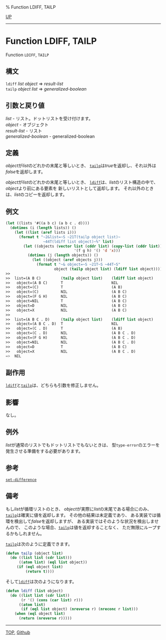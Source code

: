 % Function LDIFF, TAILP

[UP](14.2.html)  

---

# Function **LDIFF, TAILP**


Function `LDIFF`, `TAILP`


## 構文

`ldiff` *list* *object* => *result-list*  
`tailp` *object* *list* => *generalized-boolean*


## 引数と戻り値

*list* - リスト。ドットリストを受け付けます。  
*object* - オブジェクト  
*result-list* - リスト  
*generalized-boolean* - generalized-boolean


## 定義

*object*が*list*のどれかの末尾と等しいとき、
[`tailp`](14.2.ldiff.html)は*true*を返却し、それ以外は*false*を返却します。

*object*が*list*のどれかの末尾と等しいとき、
[`ldiff`](14.2.ldiff.html)は、*list*のリスト構造の中で、
*object*より前にある要素を
新しいリストとして返却します。
それ以外のときは、*list*のコピーを返却します。


## 例文

```lisp
(let ((lists '#((a b c) (a b c . d))))
  (dotimes (i (length lists)) ()
    (let ((list (aref lists i)))
      (format t "~2&list=~S ~21T(tailp object list)~
                 ~44T(ldiff list object)~%" list)
        (let ((objects (vector list (cddr list) (copy-list (cddr list))
                               '(f g h) '() 'd 'x)))
          (dotimes (j (length objects)) ()
            (let ((object (aref objects j)))
              (format t "~& object=~S ~21T~S ~44T~S"
                      object (tailp object list) (ldiff list object))))))))
>>  
>>  list=(A B C)         (tailp object list)    (ldiff list object)
>>   object=(A B C)      T                      NIL
>>   object=(C)          T                      (A B)
>>   object=(C)          NIL                    (A B C)
>>   object=(F G H)      NIL                    (A B C)
>>   object=NIL          T                      (A B C)
>>   object=D            NIL                    (A B C)
>>   object=X            NIL                    (A B C)
>>  
>>  list=(A B C . D)     (tailp object list)    (ldiff list object)
>>   object=(A B C . D)  T                      NIL
>>   object=(C . D)      T                      (A B)
>>   object=(C . D)      NIL                    (A B C . D)
>>   object=(F G H)      NIL                    (A B C . D)
>>   object=NIL          NIL                    (A B C . D)
>>   object=D            T                      (A B C)
>>   object=X            NIL                    (A B C . D)
=>  NIL
```


## 副作用

[`ldiff`](14.2.ldiff.html)と[`tailp`](14.2.ldiff.html)は、どちらも引数を修正しません。


## 影響

なし。


## 例外

*list*が通常のリストでもドットリストでもないときは、
型`type-error`のエラーを発生させる準備をする必要があります。


## 参考

[`set-difference`](14.2.set-difference.html)


## 備考

もし*list*が循環リストのとき、
*object*が実際に*list*の末尾である場合にのみ、
[`tailp`](14.2.ldiff.html)は確実に値を返却します。
その他の結果は未定義であり、
ある実装では循環を検出して*false*を返却しますが、
ある実装ではそのような状況を検出しませんので、
このような場合、[`tailp`](14.2.ldiff.html)は値を返却することなく、
ただ無限にループするかもしれません。

[`tailp`](14.2.ldiff.html)は次のように定義できます。

```lisp
(defun tailp (object list)
  (do ((list list (cdr list)))
      ((atom list) (eql list object))
     (if (eql object list)
         (return t))))
```

そして[`ldiff`](14.2.ldiff.html)は次のようになります。

```lisp
(defun ldiff (list object)
  (do ((list list (cdr list))
       (r '() (cons (car list) r)))
      ((atom list)
       (if (eql list object) (nreverse r) (nreconc r list)))
    (when (eql object list)
      (return (nreverse r)))))
```


---
[TOP](index.html),  [Github](https://github.com/nptcl/npt-japanese)

